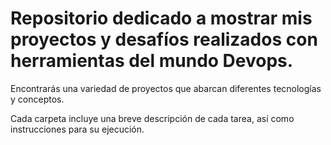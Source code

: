 # Repositorio dedicado a mostrar mis proyectos y desafíos realizados con herramientas del mundo Devops.

 Encontrarás una variedad de proyectos que abarcan diferentes tecnologías y conceptos.

 Cada carpeta incluye una breve descripción de cada tarea, así como instrucciones para su ejecución.
